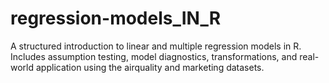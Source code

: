 # regression-models_IN_R
A structured introduction to linear and multiple regression models in R. Includes assumption testing, model diagnostics, transformations, and real-world application using the airquality and marketing datasets.
